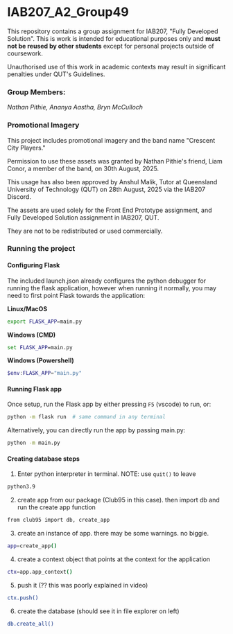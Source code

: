 # IAB207_A2_Group49

This repository contains a group assignment for IAB207, "Fully Developed Solution". This is work is intended for educational purposes only
and **must not be reused by other students** except for personal projects outside of coursework.

Unauthorised use of this work in academic contexts may result in significant penalties under QUT's Guidelines.

### Group Members:

_Nathan Pithie,_
_Ananya Aastha,_
_Bryn McCulloch_

### Promotional Imagery

This project includes promotional imagery and the band name "Crescent City Players."

Permission to use these assets was granted by Nathan Pithie's friend, Liam Conor, a member of the band, on 30th August, 2025.

This usage has also been approved by Anshul Malik, Tutor at Queensland University of Technology (QUT) on 28th August, 2025 via the IAB207 Discord.

The assets are used solely for the Front End Prototype assignment, and Fully Developed Solution assignment in IAB207, QUT.

They are not to be redistributed or used commercially.

### Running the project

#### Configuring Flask

The included launch.json already configures the python debugger for running the flask application, however when
running it normally, you may need to first point Flask towards the application:

**Linux/MacOS**

```bash
export FLASK_APP=main.py
```

**Windows (CMD)**

```cmd
set FLASK_APP=main.py
```

**Windows (Powershell)**

```powershell
$env:FLASK_APP="main.py"
```

#### Running Flask app

Once setup, run the Flask app by either pressing `F5` (vscode) to run, or:

```bash
python -m flask run  # same command in any terminal
```

Alternatively, you can directly run the app by passing main.py:

```bash
python -m main.py
```

#### Creating database steps

1. Enter python interpreter in terminal. NOTE: use `quit()` to leave

```bash
python3.9
```

2. create app from our package (Club95 in this case). then import db and run the create app function

```bash
from club95 import db, create_app
```

3. create an instance of app. there may be some warnings. no biggie.

```bash
app=create_app()
```

4. create a context object that points at the context for the application

```bash
ctx=app.app_context()
```

5. push it (?? this was poorly explained in video)

```bash
ctx.push()
```

6. create the database (should see it in file explorer on left)

```bash
db.create_all()
```
